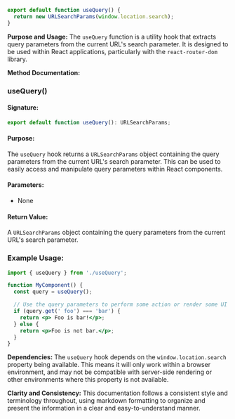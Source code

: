 ```javascript
export default function useQuery() {
  return new URLSearchParams(window.location.search);
}

```
**Purpose and Usage:**
The `useQuery` function is a utility hook that extracts query parameters from the current URL's search parameter. It is designed to be used within React applications, particularly with the `react-router-dom` library.

**Method Documentation:**

### useQuery()

#### Signature:
```typescript
export default function useQuery(): URLSearchParams;
```
#### Purpose:
The `useQuery` hook returns a `URLSearchParams` object containing the query parameters from the current URL's search parameter. This can be used to easily access and manipulate query parameters within React components.

#### Parameters:

* None

#### Return Value:
A `URLSearchParams` object containing the query parameters from the current URL's search parameter.

### Example Usage:
```jsx
import { useQuery } from './useQuery';

function MyComponent() {
  const query = useQuery();

  // Use the query parameters to perform some action or render some UI
  if (query.get(' foo') === 'bar') {
    return <p> Foo is bar!</p>;
  } else {
    return <p>Foo is not bar.</p>;
  }
}
```
**Dependencies:**
The `useQuery` hook depends on the `window.location.search` property being available. This means it will only work within a browser environment, and may not be compatible with server-side rendering or other environments where this property is not available.

**Clarity and Consistency:**
This documentation follows a consistent style and terminology throughout, using markdown formatting to organize and present the information in a clear and easy-to-understand manner.
